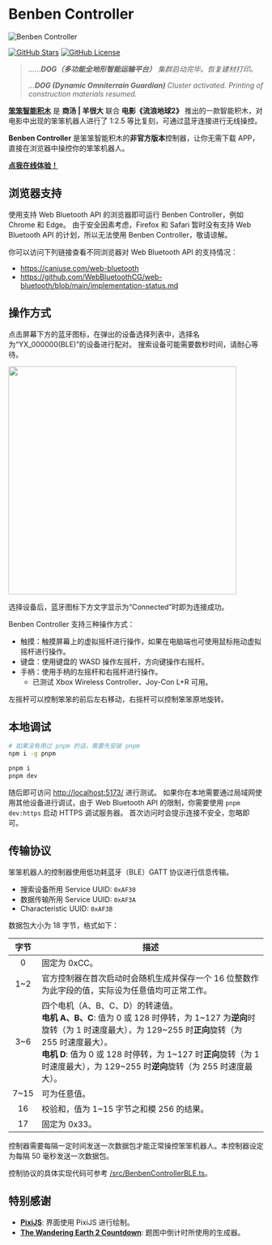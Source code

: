 # Benben Controller

![Benben Controller](./docs/BenbenController.jpg)

[![GitHub Stars](https://img.shields.io/github/stars/SuperSodaSea/BenbenController.svg?style=social)](https://github.com/SuperSodaSea/BenbenController/stargazers)
[![GitHub License](https://img.shields.io/github/license/SuperSodaSea/BenbenController)](https://github.com/SuperSodaSea/BenbenController/blob/main/LICENSE)

> _……**DOG（多功能全地形智能运输平台）** 集群启动完毕。恢复建材打印。_
>
> _...**DOG (Dynamic Omniterrain Guardian)** Cluster activated. Printing of construction materials resumed._

**[笨笨智能积木](https://detail.tmall.com/item.htm?id=695629474439)** 是 **商汤 | 羊很大** 联合 **电影《流浪地球2》** 推出的一款智能积木，对电影中出现的笨笨机器人进行了 1:2.5 等比复刻，可通过蓝牙连接进行无线操控。

**Benben Controller** 是笨笨智能积木的**非官方版本**控制器，让你无需下载 APP，直接在浏览器中操控你的笨笨机器人。

**[点我在线体验！](https://supersodasea.github.io/BenbenController/)**

## 浏览器支持

使用支持 Web Bluetooth API 的浏览器即可运行 Benben Controller，例如 Chrome 和 Edge。
由于安全因素考虑，Firefox 和 Safari 暂时没有支持 Web Bluetooth API 的计划，所以无法使用 Benben Controller，敬请谅解。

你可以访问下列链接查看不同浏览器对 Web Bluetooth API 的支持情况：

- <https://caniuse.com/web-bluetooth>
- <https://github.com/WebBluetoothCG/web-bluetooth/blob/main/implementation-status.md>

## 操作方式

点击屏幕下方的蓝牙图标，在弹出的设备选择列表中，选择名为“YX_000000(BLE)”的设备进行配对。
搜索设备可能需要数秒时间，请耐心等待。

<img src="./docs/PairingBluetoothDevice.png" width="450">

选择设备后，蓝牙图标下方文字显示为“Connected”时即为连接成功。

Benben Controller 支持三种操作方式：

- 触摸：触摸屏幕上的虚拟摇杆进行操作，如果在电脑端也可使用鼠标拖动虚拟摇杆进行操作。
- 键盘：使用键盘的 WASD 操作左摇杆，方向键操作右摇杆。
- 手柄：使用手柄的左摇杆和右摇杆进行操作。
    - 已测试 Xbox Wireless Controller、Joy-Con L+R 可用。

左摇杆可以控制笨笨的前后左右移动，右摇杆可以控制笨笨原地旋转。

## 本地调试

```bash
# 如果没有用过 pnpm 的话，需要先安装 pnpm
npm i -g pnpm

pnpm i
pnpm dev
```

随后即可访问 <http://localhost:5173/> 进行测试。
如果你在本地需要通过局域网使用其他设备进行调试，由于 Web Bluetooth API 的限制，你需要使用 `pnpm dev:https` 启动 HTTPS 调试服务器。
首次访问时会提示连接不安全，忽略即可。

## 传输协议

笨笨机器人的控制器使用低功耗蓝牙（BLE）GATT 协议进行信息传输。

- 搜索设备所用 Service UUID: `0xAF30`
- 数据传输所用 Service UUID: `0xAF3A`
- Characteristic UUID: `0xAF3B`

数据包大小为 18 字节，格式如下：

| 字节  | 描述 |
|:-----:|------|
| 0     | 固定为 0xCC。 |
| 1\~2  | 官方控制器在首次启动时会随机生成并保存一个 16 位整数作为此字段的值，实际设为任意值均可正常工作。 |
| 3\~6  | 四个电机（A、B、C、D）的转速值。<br>**电机 A、B、C**: 值为 0 或 128 时停转，为 1\~127 为**逆向**时旋转（为 1 时速度最大），为 129\~255 时**正向**旋转（为 255 时速度最大）。<br>**电机 D**: 值为 0 或 128 时停转，为 1\~127 时**正向**旋转（为 1 时速度最大），为 129\~255 时**逆向**旋转（为 255 时速度最大）。 |
| 7\~15 | 可为任意值。 |
| 16    | 校验和，值为 1\~15 字节之和模 256 的结果。 |
| 17    | 固定为 0x33。 |

控制器需要每隔一定时间发送一次数据包才能正常操控笨笨机器人。本控制器设定为每隔 50 毫秒发送一次数据包。

控制协议的具体实现代码可参考 [/src/BenbenControllerBLE.ts](./src/BenbenControllerBLE.ts)。

## 特别感谢

- **[PixiJS](https://github.com/pixijs/pixijs)**: 界面使用 PixiJS 进行绘制。
- **[The Wandering Earth 2 Countdown](https://github.com/Rominwolf/the-wandering-earth-2-countdown-meme-generator.github.io)**: 题图中倒计时所使用的生成器。
